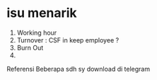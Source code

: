 # isu menarik
1. Working hour
2. Turnover : CSF in keep employee ?
3. Burn Out
4. 

Referensi
Beberapa sdh sy download di telegram